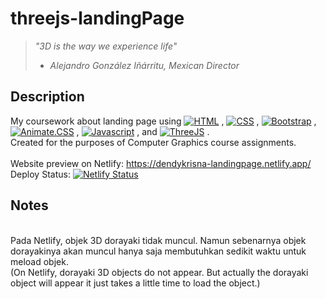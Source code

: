 # threejs-landingPage

> _"3D is the way we experience life"_
> - _Alejandro González Iñárritu, Mexican Director_

## Description
My coursework about landing page using [![HTML](https://img.shields.io/badge/html-%205%20%20%20-red)](https://img.shields.io/badge/html-%205%20%20%20-red) ,
[![CSS](https://img.shields.io/badge/css-3-orange)](https://img.shields.io/badge/css-3-orange) ,
[![Bootstrap](https://img.shields.io/badge/bootstrap-5.0.0-blueviolet)](https://img.shields.io/badge/bootstrap-5.0.0-blueviolet) ,
[![Animate.CSS](https://img.shields.io/badge/animate.css-4.1.1-blue)](https://img.shields.io/badge/animate.css-4.1.1-blue) ,
[![Javascript](https://img.shields.io/badge/javascript-V8-yellow)](https://img.shields.io/badge/javascript-V8-yellow) ,
and [![ThreeJS](https://img.shields.io/badge/threejs-0.85-green)](https://img.shields.io/badge/threejs-0.85-green)
.
<br>
Created for the purposes of Computer Graphics course assignments.
<br>
<br>
Website preview on Netlify: https://dendykrisna-landingpage.netlify.app/
<br>
Deploy Status: [![Netlify Status](https://api.netlify.com/api/v1/badges/09878164-9da7-4aa7-9610-cf2fe2d4b243/deploy-status)](https://app.netlify.com/sites/dendykrisna-landingpage/deploys)

## Notes
<br>
Pada Netlify, objek 3D dorayaki tidak muncul. Namun sebenarnya objek dorayakinya akan muncul hanya saja membutuhkan sedikit waktu untuk meload objek.
<br>
(On Netlify, dorayaki 3D objects do not appear. But actually the dorayaki object will appear it just takes a little time to load the object.)
